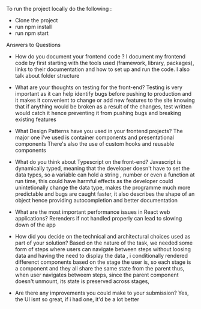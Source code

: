 To run the project locally do the following :

- Clone the project
- run npm install
- run npm start

Answers to Questions

- How do you document your frontend code ?
  I document my frontend code by first starting with the tools used (framework, library, packages), links to their documentation and how to set up and run the code. I also talk about folder structure

- What are your thoughts on testing for the front-end?
  Testing is very important as it can help identify bugs before pushing to production and it makes it convenient to change or add new features to the site knowing that if anything would be broken as a result of the changes, test written would catch it hence preventing it from pushing bugs and breaking existing features
- What Design Patterns have you used in your frontend projects?
  The major one i've used is container components and presentational components There's also the use of custom hooks and reusable components

- What do you think about Typescript on the front-end?
  Javascript is dynamically typed, meaning that the developer doesn't have to set the data types, so a variable can hold a string , number or even a function at run time, this could have harmful effects as the developer could unintetionally change the data type, makes the programme much more predictable and bugs are caught faster, it also describes the shape of an object hence providing autocompletion and better documentation
- What are the most important performance issues in React web applications?
  Rerenders if not handled properly can lead to slowing down of the app
- How did you decide on the technical and architectural choices used as part of your solution?
  Based on the nature of the task, we needed some form of steps where users can navigate between steps without loosing data and having the need to display the data , i conditionally rendered differenct components based on the stage the user is, so each stage is a component and they all share the same state from the parent thus, when user navigates betweem steps, since the parent component doesn't unmount, its state is preserved across stages,

- Are there any improvements you could make to your submission?
  Yes, the UI isnt so great, if i had one, it'd be a lot better
